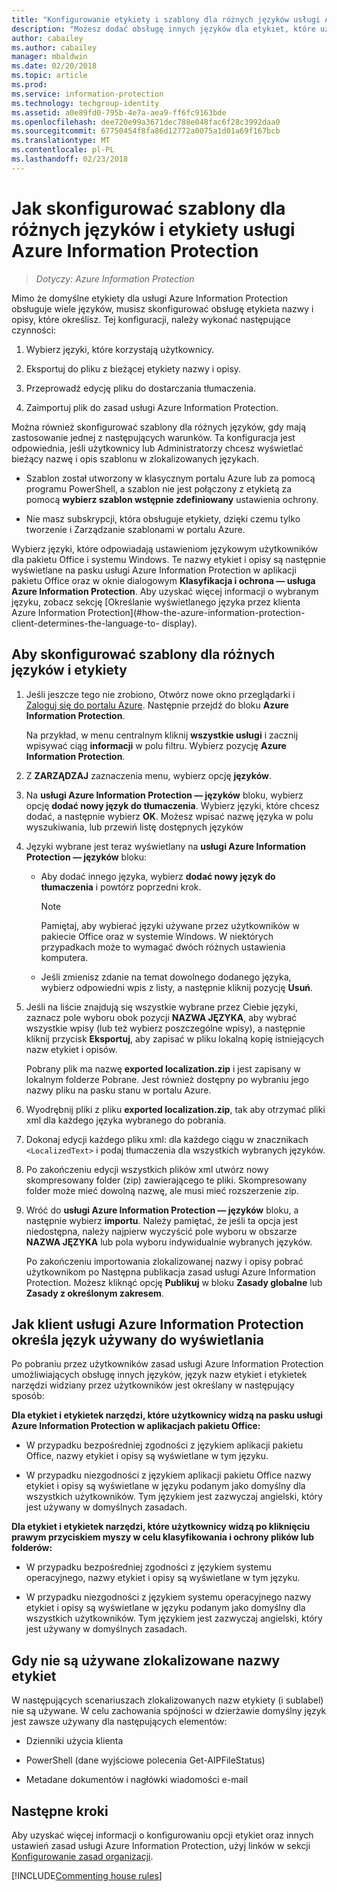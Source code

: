 ```yaml
---
title: "Konfigurowanie etykiety i szablony dla różnych języków usługi Azure Information Protection"
description: "Możesz dodać obsługę innych języków dla etykiet, które użytkownicy widzą na pasku Information Protection, a także wszystkie szablony, które użytkownicy widzą, podając językach w ramach zasad usługi Azure Information Protection i importowanie tłumaczenia."
author: cabailey
ms.author: cabailey
manager: mbaldwin
ms.date: 02/20/2018
ms.topic: article
ms.prod: 
ms.service: information-protection
ms.technology: techgroup-identity
ms.assetid: a0e89fd0-795b-4e7a-aea9-ff6fc9163bde
ms.openlocfilehash: dee720e99a3671dec788e048fac6f28c3992daa0
ms.sourcegitcommit: 67750454f8fa86d12772a0075a1d01a69f167bcb
ms.translationtype: MT
ms.contentlocale: pl-PL
ms.lasthandoff: 02/23/2018
---
```

# <a name="how-to-configure-labels-and-templates-for-different-languages-in-azure-information-protection"></a>Jak skonfigurować szablony dla różnych języków i etykiety usługi Azure Information Protection

>*Dotyczy: Azure Information Protection*

Mimo że domyślne etykiety dla usługi Azure Information Protection obsługuje wiele języków, musisz skonfigurować obsługę etykieta nazwy i opisy, które określisz. Tej konfiguracji, należy wykonać następujące czynności:

1. Wybierz języki, które korzystają użytkownicy. 

2. Eksportuj do pliku z bieżącej etykiety nazwy i opisy.

3. Przeprowadź edycję pliku do dostarczania tłumaczenia.

4. Zaimportuj plik do zasad usługi Azure Information Protection.

Można również skonfigurować szablony dla różnych języków, gdy mają zastosowanie jednej z następujących warunków. Ta konfiguracja jest odpowiednia, jeśli użytkownicy lub Administratorzy chcesz wyświetlać bieżący nazwę i opis szablonu w zlokalizowanych językach.

- Szablon został utworzony w klasycznym portalu Azure lub za pomocą programu PowerShell, a szablon nie jest połączony z etykietą za pomocą **wybierz szablon wstępnie zdefiniowany** ustawienia ochrony.

- Nie masz subskrypcji, która obsługuje etykiety, dzięki czemu tylko tworzenie i Zarządzanie szablonami w portalu Azure.

Wybierz języki, które odpowiadają ustawieniom językowym użytkowników dla pakietu Office i systemu Windows. Te nazwy etykiet i opisy są następnie wyświetlane na pasku usługi Azure Information Protection w aplikacji pakietu Office oraz w oknie dialogowym **Klasyfikacja i ochrona — usługa Azure Information Protection**. Aby uzyskać więcej informacji o wybranym języku, zobacz sekcję [Określanie wyświetlanego języka przez klienta Azure Information Protection](#how-the-azure-information-protection-client-determines-the-language-to- display). 

## <a name="to-configure-labels-and-templates-for-different-languages"></a>Aby skonfigurować szablony dla różnych języków i etykiety

1. Jeśli jeszcze tego nie zrobiono, Otwórz nowe okno przeglądarki i [Zaloguj się do portalu Azure](configure-policy.md#signing-in-to-the-azure-portal). Następnie przejdź do bloku **Azure Information Protection**.
    
    Na przykład, w menu centralnym kliknij **wszystkie usługi** i zacznij wpisywać ciąg **informacji** w polu filtru. Wybierz pozycję **Azure Information Protection**.

2. Z **ZARZĄDZAJ** zaznaczenia menu, wybierz opcję **języków**.

3. Na **usługi Azure Information Protection — języków** bloku, wybierz opcję **dodać nowy język do tłumaczenia**. Wybierz języki, które chcesz dodać, a następnie wybierz **OK**. Możesz wpisać nazwę języka w polu wyszukiwania, lub przewiń listę dostępnych języków

4. Języki wybrane jest teraz wyświetlany na **usługi Azure Information Protection — języków** bloku:
    
    - Aby dodać innego języka, wybierz **dodać nowy język do tłumaczenia** i powtórz poprzedni krok. 
        
        > [!NOTE]
        > Pamiętaj, aby wybierać języki używane przez użytkowników w pakiecie Office oraz w systemie Windows. W niektórych przypadkach może to wymagać dwóch różnych ustawienia komputera.
        
    - Jeśli zmienisz zdanie na temat dowolnego dodanego języka, wybierz odpowiedni wpis z listy, a następnie kliknij pozycję **Usuń**.

5. Jeśli na liście znajdują się wszystkie wybrane przez Ciebie języki, zaznacz pole wyboru obok pozycji **NAZWA JĘZYKA**, aby wybrać wszystkie wpisy (lub też wybierz poszczególne wpisy), a następnie kliknij przycisk **Eksportuj**, aby zapisać w pliku lokalną kopię istniejących nazw etykiet i opisów. 
    
    Pobrany plik ma nazwę **exported localization.zip** i jest zapisany w lokalnym folderze Pobrane. Jest również dostępny po wybraniu jego nazwy pliku na pasku stanu w portalu Azure.

6. Wyodrębnij pliki z pliku **exported localization.zip**, tak aby otrzymać pliki xml dla każdego języka wybranego do pobrania. 

7. Dokonaj edycji każdego pliku xml: dla każdego ciągu w znacznikach `<LocalizedText>` i podaj tłumaczenia dla wszystkich wybranych języków. 

8. Po zakończeniu edycji wszystkich plików xml utwórz nowy skompresowany folder (zip) zawierającego te pliki. Skompresowany folder może mieć dowolną nazwę, ale musi mieć rozszerzenie zip.

9. Wróć do **usługi Azure Information Protection — języków** bloku, a następnie wybierz **importu**. Należy pamiętać, że jeśli ta opcja jest niedostępna, należy najpierw wyczyścić pole wyboru w obszarze **NAZWA JĘZYKA** lub pola wyboru indywidualnie wybranych języków.
    
    Po zakończeniu importowania zlokalizowanej nazwy i opisy pobrać użytkownikom po Następna publikacja zasad usługi Azure Information Protection. Możesz kliknąć opcję **Publikuj** w bloku **Zasady globalne** lub **Zasady z określonym zakresem**.

## <a name="how-the-azure-information-protection-client-determines-the-language-to-display"></a>Jak klient usługi Azure Information Protection określa język używany do wyświetlania

Po pobraniu przez użytkowników zasad usługi Azure Information Protection umożliwiających obsługę innych języków, język nazw etykiet i etykietek narzędzi widziany przez użytkowników jest określany w następujący sposób:

**Dla etykiet i etykietek narzędzi, które użytkownicy widzą na pasku usługi Azure Information Protection w aplikacjach pakietu Office:**

- W przypadku bezpośredniej zgodności z językiem aplikacji pakietu Office, nazwy etykiet i opisy są wyświetlane w tym języku.

- W przypadku niezgodności z językiem aplikacji pakietu Office nazwy etykiet i opisy są wyświetlane w języku podanym jako domyślny dla wszystkich użytkowników. Tym językiem jest zazwyczaj angielski, który jest używany w domyślnych zasadach.

**Dla etykiet i etykietek narzędzi, które użytkownicy widzą po kliknięciu prawym przyciskiem myszy w celu klasyfikowania i ochrony plików lub folderów:**

- W przypadku bezpośredniej zgodności z językiem systemu operacyjnego, nazwy etykiet i opisy są wyświetlane w tym języku.

- W przypadku niezgodności z językiem systemu operacyjnego nazwy etykiet i opisy są wyświetlane w języku podanym jako domyślny dla wszystkich użytkowników. Tym językiem jest zazwyczaj angielski, który jest używany w domyślnych zasadach.

## <a name="when-localized-label-names-are-not-used"></a>Gdy nie są używane zlokalizowane nazwy etykiet

W następujących scenariuszach zlokalizowanych nazw etykiety (i sublabel) nie są używane. W celu zachowania spójności w dzierżawie domyślny język jest zawsze używany dla następujących elementów:

- Dzienniki użycia klienta

- PowerShell (dane wyjściowe polecenia Get-AIPFileStatus)

- Metadane dokumentów i nagłówki wiadomości e-mail


## <a name="next-steps"></a>Następne kroki

Aby uzyskać więcej informacji o konfigurowaniu opcji etykiet oraz innych ustawień zasad usługi Azure Information Protection, użyj linków w sekcji [Konfigurowanie zasad organizacji](configure-policy.md#configuring-your-organizations-policy).

[!INCLUDE[Commenting house rules](../includes/houserules.md)]


